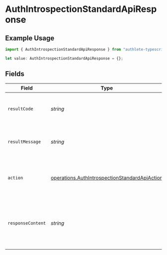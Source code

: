 # AuthIntrospectionStandardApiResponse

## Example Usage

```typescript
import { AuthIntrospectionStandardApiResponse } from "authlete-typescript-sdk/models/operations";

let value: AuthIntrospectionStandardApiResponse = {};
```

## Fields

| Field                                                                                                          | Type                                                                                                           | Required                                                                                                       | Description                                                                                                    |
| -------------------------------------------------------------------------------------------------------------- | -------------------------------------------------------------------------------------------------------------- | -------------------------------------------------------------------------------------------------------------- | -------------------------------------------------------------------------------------------------------------- |
| `resultCode`                                                                                                   | *string*                                                                                                       | :heavy_minus_sign:                                                                                             | The code which represents the result of the API call.                                                          |
| `resultMessage`                                                                                                | *string*                                                                                                       | :heavy_minus_sign:                                                                                             | A short message which explains the result of the API call.                                                     |
| `action`                                                                                                       | [operations.AuthIntrospectionStandardApiAction](../../models/operations/authintrospectionstandardapiaction.md) | :heavy_minus_sign:                                                                                             | The next action that the authorization server implementation should take.                                      |
| `responseContent`                                                                                              | *string*                                                                                                       | :heavy_minus_sign:                                                                                             | The content that the authorization server implementation is to return to the client<br/>application.<br/>      |
